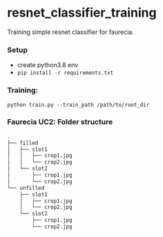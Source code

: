 # resnet_classifier_training
Training simple resnet classifier for faurecia.

### Setup
- create python3.8 env
- `pip install -r requirements.txt`

### Training:
`python train.py --train_path /path/to/root_dir` 

### Faurecia UC2: Folder structure

```bash
.
├── filled
│   ├── slot1
│   │   ├── crop1.jpg
│   │   └── crop2.jpg
│   └── slot2
│       ├── crop1.jpg
│       └── crop2.jpg
└── unfilled
    ├── slot1
    │   ├── crop1.jpg
    │   └── crop2.jpg
    └── slot2
        ├── crop1.jpg
        └── crop2.jpg

```



